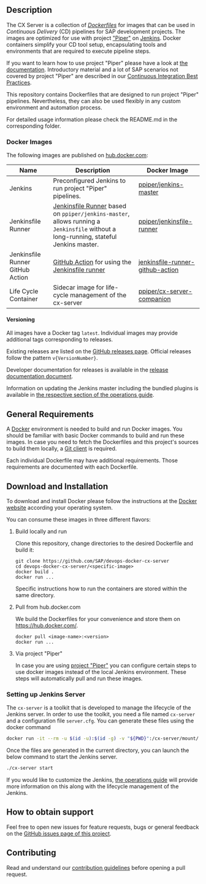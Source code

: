 ## Description

The CX Server is a collection of [_Dockerfiles_](https://docs.docker.com/engine/reference/builder/) for images that can be used in _Continuous Delivery_ (CD) pipelines for SAP development projects.
The images are optimized for use with project ["Piper"](https://github.com/SAP/jenkins-library) on [Jenkins](https://jenkins.io/).
Docker containers simplify your CD tool setup, encapsulating tools and environments that are required to execute pipeline steps.

If you want to learn how to use project "Piper" please have a look at [the documentation](https://github.com/SAP/jenkins-library/blob/master/README.md).
Introductory material and a lot of SAP scenarios not covered by project "Piper" are described in our [Continuous Integration Best Practices](https://developers.sap.com/tutorials/ci-best-practices-intro.html).

This repository contains Dockerfiles that are designed to run project "Piper" pipelines.
Nevertheless, they can also be used flexibly in any custom environment and automation process.

For detailed usage information please check the README.md in the corresponding folder.

### Docker Images

The following images are published on [hub.docker.com](https://hub.docker.com/search?q=ppiper&type=image):

| Name | Description | Docker Image |
|------|-------------|------|
| Jenkins | Preconfigured Jenkins to run project "Piper" pipelines. | [ppiper/jenkins-master](https://hub.docker.com/r/ppiper/jenkins-master) |
| Jenkinsfile Runner| [Jenkinsfile Runner](https://github.com/jenkinsci/jenkinsfile-runner) based on `ppiper/jenkins-master`, allows running a `Jenkinsfile` without a long-running, stateful Jenkins master. | [ppiper/jenkinsfile-runner](https://hub.docker.com/r/ppiper/jenkinsfile-runner) |
| Jenkinsfile Runner GitHub Action | [GitHub Action](https://github.com/features/actions) for using the [Jenkinsfile runner](jenkinsfile-runner) | [jenkinsfile-runner-github-action](jenkinsfile-runner-github-action) |
| Life Cycle Container| Sidecar image for life-cycle management of the cx-server|[ppiper/cx-server-companion](https://hub.docker.com/r/ppiper/cx-server-companion)|

#### Versioning

All images have a Docker tag `latest`.
Individual images may provide additional tags corresponding to releases.

Existing releases are listed on the [GitHub releases page](https://github.com/SAP/devops-docker-cx-server/releases).
Official releases follow the pattern `v{VersionNumber}`.

Developer documentation for releases is available in the [release documentation document](docs/development/how-to-release.md).

Information on updating the Jenkins master including the bundled plugins is available in [the respective section of the operations guide](https://github.com/SAP/devops-docker-cx-server/blob/master/docs/operations/cx-server-operations-guide.md#update-image).

## General Requirements

A [Docker](https://www.docker.com/) environment is needed to build and run Docker images.
You should be familiar with basic Docker commands to build and run these images.
In case you need to fetch the Dockerfiles and this project's sources to build them locally, a [Git client](https://git-scm.com/) is required.

Each individual Dockerfile may have additional requirements. Those requirements are documented with each Dockerfile.

## Download and Installation

To download and install Docker please follow the instructions at the [Docker website](https://www.docker.com/get-started) according your operating system.

You can consume these images in three different flavors:

1. Build locally and run

    Clone this repository, change directories to the desired Dockerfile and build it:

    ````
    git clone https://github.com/SAP/devops-docker-cx-server
    cd devops-docker-cx-server/<specific-image>
    docker build .
    docker run ...
    ````

    Specific instructions how to run the containers are stored within the same directory.

2. Pull from hub.docker.com

    We build the Dockerfiles for your convenience and store them on https://hub.docker.com/.

    ````
    docker pull <image-name>:<version>
    docker run ...
    ````

3. Via project "Piper"

    In case you are using [project "Piper"](https://sap.github.io/jenkins-library/) you can configure certain steps
    to use docker images instead of the local Jenkins environment. These steps will automatically pull and run these
    images.

### Setting up Jenkins Server
The `cx-server` is a toolkit that is developed to manage the lifecycle of the Jenkins server.
In order to use the toolkit, you need a file named `cx-server` and a configuration file `server.cfg`.
You can generate these files using the docker command

```sh
docker run -it --rm -u $(id -u):$(id -g) -v "${PWD}":/cx-server/mount/ ppiper/cx-server-companion:latest init-cx-server
```

Once the files are generated in the current directory, you can launch the below command to start the Jenkins server.

```sh
./cx-server start
```

If you would like to customize the Jenkins, [the operations guide](https://github.com/SAP/devops-docker-cx-server/blob/master/docs/operations/cx-server-operations-guide.md) will provide more information on this along with the lifecycle management of the Jenkins.

## How to obtain support

Feel free to open new issues for feature requests, bugs or general feedback on
the [GitHub issues page of this project][devops-docker-cx-server-issues].

## Contributing

Read and understand our [contribution guidelines][contribution]
before opening a pull request.

[devops-docker-cx-server-issues]: https://github.com/SAP/devops-docker-cx-server/issues
[contribution]: https://github.com/SAP/devops-docker-cx-server/blob/master/CONTRIBUTING.md
